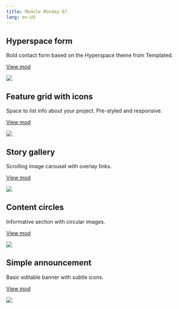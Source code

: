 ```yaml
---
title: Module Monday 67
lang: en-US
---
```


## Hyperspace form

Bold contact form based on the Hyperspace theme from Templated.

<a class="btn btn-sm" href="https://anymod.com/mod/hyperspace-form-mlrnrm?preview=true">View mod</a>

<a href="https://anymod.com/mod/hyperspace-form-mlrnrm?preview=true">
  <img src="https://res.cloudinary.com/component/image/upload/v1576480923/form_zx1zyf.gif"/>
</a>

## Feature grid with icons

Space to list info about your project. Pre-styled and responsive.

<a class="btn btn-sm" href="https://anymod.com/mod/icon-sections-baldkd?preview=true">View mod</a>

<a href="https://anymod.com/mod/icon-sections-baldkd?preview=true">
  <img src="https://res.cloudinary.com/component/image/upload/v1576480923/icons_kb3luz.png"/>
</a>

## Story gallery

Scrolling image carousel with overlay links.

<a class="btn btn-sm" href="https://anymod.com/mod/gallery-llobnm?preview=true">View mod</a>

<a href="https://anymod.com/mod/gallery-llobnm?preview=true">
  <img src="https://res.cloudinary.com/component/image/upload/v1576480930/gallery_kfm26u.gif"/>
</a>

## Content circles

Informative section with circular images.

<a class="btn btn-sm" href="https://anymod.com/mod/content-circles-kdnmkn?preview=true">View mod</a>

<a href="https://anymod.com/mod/content-circles-kdnmkn?preview=true">
  <img src="https://res.cloudinary.com/component/image/upload/v1564187907/circles_y95jc8.png"/>
</a>

## Simple announcement

Basic editable banner with subtle icons.

<a class="btn btn-sm" href="https://anymod.com/mod/announcement-raloro?preview=true">View mod</a>

<a href="https://anymod.com/mod/announcement-raloro?preview=true">
  <img src="https://res.cloudinary.com/component/image/upload/v1576480913/announcement_jogeqb.png"/>
</a>
